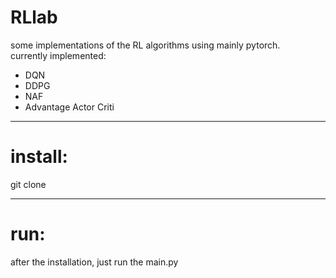 # RLlab


some implementations of the RL algorithms using mainly pytorch.  
currently implemented:

- DQN
- DDPG
- NAF
- Advantage Actor Criti

------------------------
# install:

git clone 

----------------------
# run:

after the installation, just run the main.py
